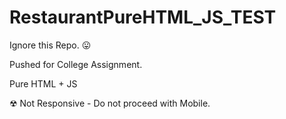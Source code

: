 # RestaurantPureHTML_JS_TEST
Ignore this Repo. 😛

Pushed for College Assignment.

Pure HTML + JS 

☢ Not Responsive - Do not proceed with Mobile.
